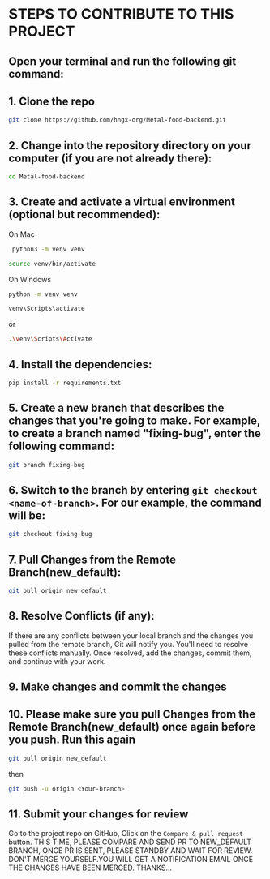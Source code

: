 # STEPS TO CONTRIBUTE TO THIS PROJECT

## Open your terminal and run the following git command:

## 1. Clone the repo
```sh
git clone https://github.com/hngx-org/Metal-food-backend.git
```
## 2. Change into the repository directory on your computer (if you are not already there):

```sh
cd Metal-food-backend
```
## 3. Create and activate a virtual environment (optional but recommended):
 On Mac
 ```sh
  python3 -m venv venv
  ```

```sh
source venv/bin/activate
```
On Windows

```sh
python -m venv venv
```
```sh
venv\Scripts\activate
```
or

```sh
.\venv\Scripts\Activate
```

## 4. Install the dependencies:

```sh
pip install -r requirements.txt
```

## 5. Create a new branch that describes the changes that you're going to make. For example, to create a branch named "fixing-bug", enter the following command:

```sh
git branch fixing-bug
```

## 6. Switch to the branch by entering `git checkout <name-of-branch>`. For our example, the command will be:

```sh
git checkout fixing-bug
```

## 7. Pull Changes from the Remote Branch(new_default):

```sh
git pull origin new_default
```

## 8. Resolve Conflicts (if any):

If there are any conflicts between your local branch and the changes you pulled from the remote branch, Git will notify you. You'll need to resolve these conflicts manually. Once resolved, add the changes, commit them, and continue with your work.


## 9. Make changes and commit the changes


## 10. Please make sure you pull Changes from the Remote Branch(new_default) once again before you push. Run this again

```sh
git pull origin new_default
```

then 

```sh
git push -u origin <Your-branch>
```

## 11. Submit your changes for review

Go to the project repo on GitHub, Click on the `Compare & pull request` button.
THIS TIME, PLEASE COMPARE AND SEND PR TO NEW_DEFAULT BRANCH, ONCE PR IS SENT, PLEASE STANDBY AND WAIT FOR REVIEW. DON'T MERGE YOURSELF.YOU WILL GET A NOTIFICATION EMAIL ONCE THE CHANGES HAVE BEEN MERGED. THANKS...
